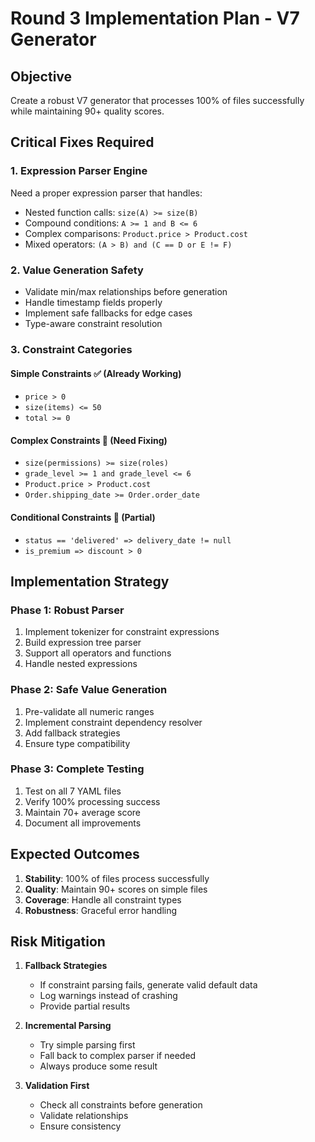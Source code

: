# Round 3 Implementation Plan - V7 Generator

## Objective
Create a robust V7 generator that processes 100% of files successfully while maintaining 90+ quality scores.

## Critical Fixes Required

### 1. Expression Parser Engine
Need a proper expression parser that handles:
- Nested function calls: `size(A) >= size(B)`
- Compound conditions: `A >= 1 and B <= 6`
- Complex comparisons: `Product.price > Product.cost`
- Mixed operators: `(A > B) and (C == D or E != F)`

### 2. Value Generation Safety
- Validate min/max relationships before generation
- Handle timestamp fields properly
- Implement safe fallbacks for edge cases
- Type-aware constraint resolution

### 3. Constraint Categories

#### Simple Constraints ✅ (Already Working)
- `price > 0`
- `size(items) <= 50`
- `total >= 0`

#### Complex Constraints 🔧 (Need Fixing)
- `size(permissions) >= size(roles)`
- `grade_level >= 1 and grade_level <= 6`
- `Product.price > Product.cost`
- `Order.shipping_date >= Order.order_date`

#### Conditional Constraints 🔧 (Partial)
- `status == 'delivered' => delivery_date != null`
- `is_premium => discount > 0`

## Implementation Strategy

### Phase 1: Robust Parser
1. Implement tokenizer for constraint expressions
2. Build expression tree parser
3. Support all operators and functions
4. Handle nested expressions

### Phase 2: Safe Value Generation
1. Pre-validate all numeric ranges
2. Implement constraint dependency resolver
3. Add fallback strategies
4. Ensure type compatibility

### Phase 3: Complete Testing
1. Test on all 7 YAML files
2. Verify 100% processing success
3. Maintain 70+ average score
4. Document all improvements

## Expected Outcomes

1. **Stability**: 100% of files process successfully
2. **Quality**: Maintain 90+ scores on simple files
3. **Coverage**: Handle all constraint types
4. **Robustness**: Graceful error handling

## Risk Mitigation

1. **Fallback Strategies**
   - If constraint parsing fails, generate valid default data
   - Log warnings instead of crashing
   - Provide partial results

2. **Incremental Parsing**
   - Try simple parsing first
   - Fall back to complex parser if needed
   - Always produce some result

3. **Validation First**
   - Check all constraints before generation
   - Validate relationships
   - Ensure consistency